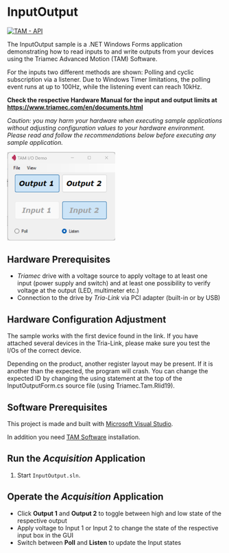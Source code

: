 # InputOutput

[![TAM - API](https://img.shields.io/static/v1?label=TAM&message=API&color=b51839)](https://www.triamec.com/en/tam-api.html)

The InputOutput sample is a .NET Windows Forms application demonstrating how to read inputs to and write outputs from your devices using the Triamec Advanced Motion (TAM) Software.

For the inputs two different methods are shown: Polling and cyclic subscription via a listener. 
Due to Windows Timer limitations, the polling event runs at up to 100Hz, while the listening event can reach 10kHz.


**Check the respective Hardware Manual for the input and output limits at https://www.triamec.com/en/documents.html**

*Caution: you may harm your hardware when executing sample applications
without adjusting configuration values to your hardware environment.
Please read and follow the recommendations below
before executing any sample application.*

<img src="./doc/Screenshot_InputOutput.png" width="50%" height="50%">

## Hardware Prerequisites

- *Triamec* drive with a voltage source to apply voltage to at least one input (power supply and switch) and at least one possibility to verify voltage at the output (LED, multimeter etc.)
- Connection to the drive by *Tria-Link* via PCI adapter (built-in or by USB)

## Hardware Configuration Adjustment

The sample works with the first device found in the link. If you have attached several devices in the Tria-Link,
please make sure you test the I/Os of the correct device.

Depending on the product, another register layout may be present. If it is another than the expected,
the program will crash. You can change the expected ID by changing the using statement at the top of the
InputOutputForm.cs source file (using Triamec.Tam.Rlid19).

## Software Prerequisites

This project is made and built with [Microsoft Visual Studio](https://visualstudio.microsoft.com/en/).

In addition you need [TAM Software](https://www.triamec.com/en/tam-software-support.html) installation.

## Run the *Acquisition* Application

1. Start `InputOutput.sln`.

## Operate the *Acquisition* Application

- Click **Output 1** and **Output 2** to toggle between high and low state of the respective output 
- Apply voltage to Input 1 or Input 2 to change the state of the respective input box in the GUI
- Switch between **Poll** and **Listen** to update the Input states
